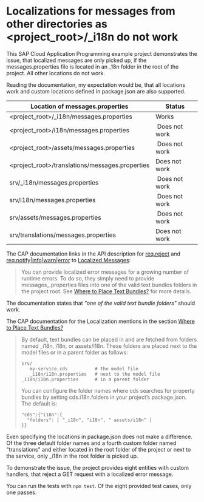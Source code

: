 # Localizations for messages from other directories as <project_root>/_i18n do not work

This SAP Cloud Application Programming example project demonstrates the issue,
that localized messages are only picked up, if the messages.properties file
is located in an _18n folder in the root of the project. All other locations do not work.

Reading the documentation, my expectation would be, that all locations work and custom locations defined in package.json
are also supported.

| Location of messages.properties                 | Status        |
|-------------------------------------------------|---------------|
| <project_root>/_i18n/messages.properties        | Works         |
| <project_root>/i18n/messages.properties         | Does not work |
| <project_root>/assets/messages.properties       | Does not work |
| <project_root>/translations/messages.properties | Does not work |
| srv/_i18n/messages.properties                   | Does not work |
| srv/i18n/messages.properties                    | Does not work |
| srv/assets/messages.properties                  | Does not work |
| srv/translations/messages.properties            | Does not work |


The CAP documentation links in the API description for [req.reject](https://cap.cloud.sap/docs/node.js/api#req-reject)
and [req.notify|info|warn|error](https://cap.cloud.sap/docs/node.js/api#req-msg) to
[Localized Messages](https://cap.cloud.sap/docs/node.js/app-services#i18n):

> You can provide localized error messages for a growing number of runtime errors.
> To do so, they simply need to provide messages_<locale>.properties files into one
> of the valid text bundles folders in the project root. See
> [Where to Place Text Bundles?](https://cap.cloud.sap/docs/guides/i18n#where-to-place-text-bundles) for more details.

The documentation states that *"one of the valid text bundle folders"* should work.

The CAP documentation for the Localization mentions in the section
[Where to Place Text Bundles?](https://cap.cloud.sap/docs/guides/i18n#where-to-place-text-bundles)

> By default, text bundles can be placed in and are fetched from folders named _i18n, i18n, or assets/i18n.
> These folders are placed next to the model files or in a parent folder as follows:
>
> ```
> srv/
>    my-service.cds          # the model file
>    _i18n/i18n.properties   # next to the model file
> _i18n/i18n.properties      # in a parent folder
> ```
> You can configure the folder names where cds searches for property bundles by setting cds.i18n.folders in your project’s package.json. The default is:
>
> ```
> "cds":{"i18n":{
>   "folders": [ "_i18n", "i18n", " assets/i18n" ]
> }}
> ```

Even specifying the locations in package.json does not make a difference. Of the three default folder names and a fourth
custom folder named "translations" and either located in the root folder of the project or next to the service,
only _i18n in the root folder is picked up.

To demonstrate the issue, the project provides eight entities with custom handlers, that reject a GET request with
a localized error message.

You can run the tests with `npm test`. Of the eight provided test cases, only one passes.